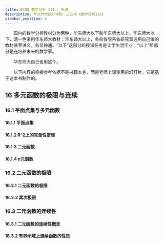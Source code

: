 ```yaml
---
title: ECNU 数学分析 III | 听课
description: 华东师大统计学院－王亚平《数学分析III》
sidebar_position: 4
---
```


&#8195;&#8195;国内的数学分析教材分为两种，华东师大以下和华东师大以上。华东师大以下，清一色采用华东师大教材；华东师大以上，各校各院系各研究室选用自己编的教材甚至讲义，各显神通。“以下”这部分的授课任务是让学生混毕业；“以上”那部分是在培养未来的数学家。

&#8195;&#8195;华东师大自己也用这个。

&#8195;&#8195;以下内容的直接参考依据不是书籍本身，而是老师上课使用的幻灯片。它是基于这本书制作的。

## 16 多元函数的极限与连续

### 16.1 平面点集与多元函数

#### 16.1.1 平面点集

#### 16.1.2 R^2上的完备性定理

#### 16.1.3 二元函数

#### 16.1.4 n元函数

### 16.2 二元函数的极限

#### 16.2.1 二元函数的极限

#### 16.2.2 累次极限

### 16.3 二元函数的连续性

#### 16.3.1 二元函数的连续性概念

#### 16.3.2 有界闭域上连续函数的性质